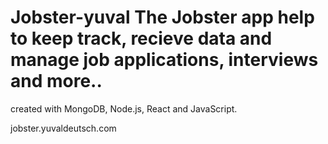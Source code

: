 # Jobster-yuval The Jobster app help to keep track, recieve data and manage job applications, interviews and more..

created with MongoDB, Node.js, React and JavaScript.


jobster.yuvaldeutsch.com
